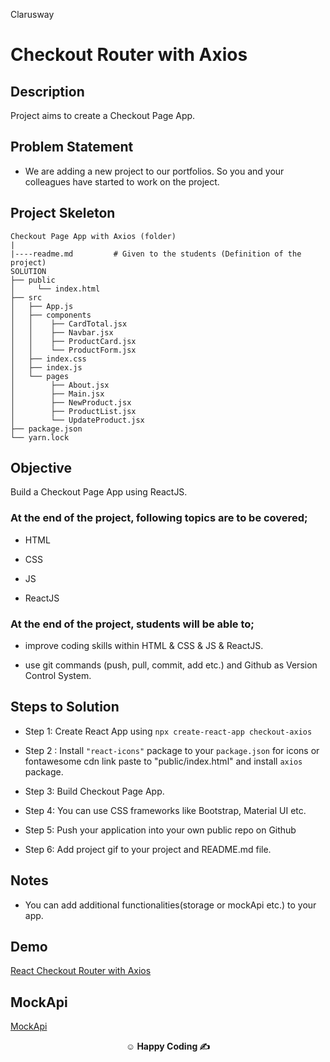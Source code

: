 <p>Clarusway<img align="right"
  src="https://secure.meetupstatic.com/photos/event/3/1/b/9/600_488352729.jpeg"  width="15px"></p>

# Checkout Router with Axios

## Description

Project aims to create a Checkout Page App.

## Problem Statement

- We are adding a new project to our portfolios. So you and your colleagues have started to work on the project.

## Project Skeleton

```
Checkout Page App with Axios (folder)
|
|----readme.md         # Given to the students (Definition of the project)
SOLUTION
├── public
│     └── index.html
├── src
│   ├── App.js
│   ├── components
│   │    ├── CardTotal.jsx
│   │    ├── Navbar.jsx
│   │    ├── ProductCard.jsx
│   │    └── ProductForm.jsx
│   ├── index.css
│   ├── index.js
│   └── pages
│        ├── About.jsx
│        ├── Main.jsx
│        ├── NewProduct.jsx
│        ├── ProductList.jsx
│        └── UpdateProduct.jsx
├── package.json
└── yarn.lock

```

## Objective

Build a Checkout Page App using ReactJS.

### At the end of the project, following topics are to be covered;

- HTML

- CSS

- JS

- ReactJS

### At the end of the project, students will be able to;

- improve coding skills within HTML & CSS & JS & ReactJS.

- use git commands (push, pull, commit, add etc.) and Github as Version Control System.

## Steps to Solution

- Step 1: Create React App using `npx create-react-app checkout-axios`

- Step 2 : Install `"react-icons"` package to your `package.json` for icons or fontawesome cdn link paste to "public/index.html" and install `axios` package.

- Step 3: Build Checkout Page App.

- Step 4: You can use CSS frameworks like Bootstrap, Material UI etc.

- Step 5: Push your application into your own public repo on Github

- Step 6: Add project gif to your project and README.md file.

## Notes

- You can add additional functionalities(storage or mockApi etc.) to your app.

## Demo
  <a href="https://checkout-router.vercel.app/" target="_blank">React Checkout Router with Axios</a>

## MockApi

<a href="https://mockapi.io/" target="_blank">MockApi</a>



**<p align="center">&#9786; Happy Coding &#9997;</p>**
